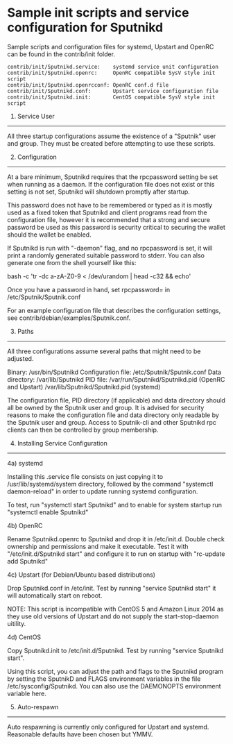 Sample init scripts and service configuration for Sputnikd
==========================================================

Sample scripts and configuration files for systemd, Upstart and OpenRC
can be found in the contrib/init folder.

    contrib/init/Sputnikd.service:    systemd service unit configuration
    contrib/init/Sputnikd.openrc:     OpenRC compatible SysV style init script
    contrib/init/Sputnikd.openrcconf: OpenRC conf.d file
    contrib/init/Sputnikd.conf:       Upstart service configuration file
    contrib/init/Sputnikd.init:       CentOS compatible SysV style init script

1. Service User
---------------------------------

All three startup configurations assume the existence of a "Sputnik" user
and group.  They must be created before attempting to use these scripts.

2. Configuration
---------------------------------

At a bare minimum, Sputnikd requires that the rpcpassword setting be set
when running as a daemon.  If the configuration file does not exist or this
setting is not set, Sputnikd will shutdown promptly after startup.

This password does not have to be remembered or typed as it is mostly used
as a fixed token that Sputnikd and client programs read from the configuration
file, however it is recommended that a strong and secure password be used
as this password is security critical to securing the wallet should the
wallet be enabled.

If Sputnikd is run with "-daemon" flag, and no rpcpassword is set, it will
print a randomly generated suitable password to stderr.  You can also
generate one from the shell yourself like this:

bash -c 'tr -dc a-zA-Z0-9 < /dev/urandom | head -c32 && echo'

Once you have a password in hand, set rpcpassword= in /etc/Sputnik/Sputnik.conf

For an example configuration file that describes the configuration settings,
see contrib/debian/examples/Sputnik.conf.

3. Paths
---------------------------------

All three configurations assume several paths that might need to be adjusted.

Binary:              /usr/bin/Sputnikd
Configuration file:  /etc/Sputnik/Sputnik.conf
Data directory:      /var/lib/Sputnikd
PID file:            /var/run/Sputnikd/Sputnikd.pid (OpenRC and Upstart)
                     /var/lib/Sputnikd/Sputnikd.pid (systemd)

The configuration file, PID directory (if applicable) and data directory
should all be owned by the Sputnik user and group.  It is advised for security
reasons to make the configuration file and data directory only readable by the
Sputnik user and group.  Access to Sputnik-cli and other Sputnikd rpc clients
can then be controlled by group membership.

4. Installing Service Configuration
-----------------------------------

4a) systemd

Installing this .service file consists on just copying it to
/usr/lib/systemd/system directory, followed by the command
"systemctl daemon-reload" in order to update running systemd configuration.

To test, run "systemctl start Sputnikd" and to enable for system startup run
"systemctl enable Sputnikd"

4b) OpenRC

Rename Sputnikd.openrc to Sputnikd and drop it in /etc/init.d.  Double
check ownership and permissions and make it executable.  Test it with
"/etc/init.d/Sputnikd start" and configure it to run on startup with
"rc-update add Sputnikd"

4c) Upstart (for Debian/Ubuntu based distributions)

Drop Sputnikd.conf in /etc/init.  Test by running "service Sputnikd start"
it will automatically start on reboot.

NOTE: This script is incompatible with CentOS 5 and Amazon Linux 2014 as they
use old versions of Upstart and do not supply the start-stop-daemon uitility.

4d) CentOS

Copy Sputnikd.init to /etc/init.d/Sputnikd. Test by running "service Sputnikd start".

Using this script, you can adjust the path and flags to the Sputnikd program by
setting the SputnikD and FLAGS environment variables in the file
/etc/sysconfig/Sputnikd. You can also use the DAEMONOPTS environment variable here.

5. Auto-respawn
-----------------------------------

Auto respawning is currently only configured for Upstart and systemd.
Reasonable defaults have been chosen but YMMV.
